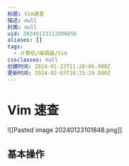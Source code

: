 ```yaml
---
标题: Vim速查
描述: null
封面: null
uid: 20240123112806856
aliases: []
tags:
  - 计算机/编辑器/Vim
cssclasses: null
创建时间: 2024-01-23T11:28:06.000Z
更新时间: 2024-02-03T18:25:19.000Z
---
```


# Vim 速查

![[Pasted image 20240123101848.png]]

## 基本操作
